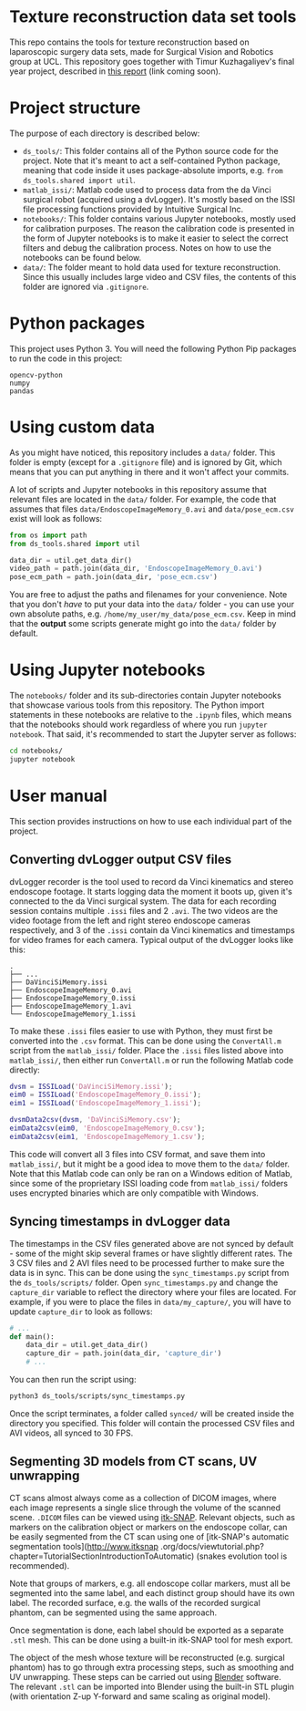 # Texture reconstruction data set tools

This repo contains the tools for texture reconstruction based on laparoscopic surgery data sets, made for Surgical 
Vision and Robotics group at UCL. This repository goes together with Timur Kuzhagaliyev's final year project, 
described in [this report](#) (link coming soon).


# Project structure

The purpose of each directory is described below:

* `ds_tools/`: This folder contains all of the Python source code for the project. Note that it's meant to act a 
self-contained Python package, meaning that code inside it uses package-absolute imports, e.g. 
`from ds_tools.shared import util`.
* `matlab_issi/`: Matlab code used to process data from the da Vinci surgical robot (acquired using a dvLogger). It's
 mostly based on the ISSI file processing functions provided by Intuitive Surgical Inc.
* `notebooks/`: This folder contains various Jupyter notebooks, mostly used for calibration purposes. The reason the 
calibration code is presented in the form of Jupyter notebooks is to make it easier to select the correct filters and
 debug the calibration process. Notes on how to use the notebooks can be found below.
* `data/`: The folder meant to hold data used for texture reconstruction. Since this usually includes large video and
 CSV files, the contents of this folder are ignored via `.gitignore`. 

# Python packages

This project uses Python 3. You will need the following Python Pip packages to run the code in this project:
```
opencv-python
numpy
pandas
```

# Using custom data

As you might have noticed, this repository includes a `data/` folder. This folder is empty (except for a `.gitignore`
file) and is ignored by Git, which means that you can put anything in there and it won't affect your commits.

A lot of scripts and Jupyter notebooks in this repository assume that relevant files are located in the `data/` folder.
For example, the code that assumes that files `data/EndoscopeImageMemory_0.avi` and `data/pose_ecm.csv` exist will look
as follows:

```python
from os import path
from ds_tools.shared import util

data_dir = util.get_data_dir()
video_path = path.join(data_dir, 'EndoscopeImageMemory_0.avi')
pose_ecm_path = path.join(data_dir, 'pose_ecm.csv')
```

You are free to adjust the paths and filenames for your convenience. Note that you don't *have* to put your data into 
the `data/` folder - you can use your own absolute paths, e.g. `/home/my_user/my_data/pose_ecm.csv`. Keep in mind 
that the **output** some scripts generate might go into the `data/` folder by default.


# Using Jupyter notebooks

The `notebooks/` folder and its sub-directories contain Jupyter notebooks that showcase various tools from this 
repository. The Python import statements in these notebooks are relative to the `.ipynb` files, which means that the 
notebooks should work regardless of where you run `jupyter notebook`. That said, it's recommended to start the 
Jupyter server as follows:
```bash
cd notebooks/
jupyter notebook
```

# User manual

This section provides instructions on how to use each individual part of the project.

## Converting dvLogger output CSV files

dvLogger recorder is the tool used to record da Vinci kinematics and stereo endoscope footage. It starts logging data
 the moment it boots up, given it's connected to the da Vinci surgical system. The data for each recording session 
 contains multiple `.issi` files and 2 `.avi`. The two videos are the video footage from the left and right stereo 
 endoscope cameras respectively, and 3 of the `.issi` contain da Vinci kinematics and timestamps for video frames for
 each camera. Typical output of the dvLogger looks like this:
 ```
.
├── ...
├── DaVinciSiMemory.issi
├── EndoscopeImageMemory_0.avi
├── EndoscopeImageMemory_0.issi
├── EndoscopeImageMemory_1.avi
└── EndoscopeImageMemory_1.issi
```
  
To make these `.issi` files easier to use with Python, they must first be converted into the `.csv` format. This can 
be done using the `ConvertAll.m` script from the `matlab_issi/` folder. Place the `.issi` files listed above into 
`matlab_issi/`, then either run `ConvertAll.m` or run the following Matlab code directly:
```matlab
dvsm = ISSILoad('DaVinciSiMemory.issi');
eim0 = ISSILoad('EndoscopeImageMemory_0.issi');
eim1 = ISSILoad('EndoscopeImageMemory_1.issi');

dvsmData2csv(dvsm, 'DaVinciSiMemory.csv');
eimData2csv(eim0, 'EndoscopeImageMemory_0.csv');
eimData2csv(eim1, 'EndoscopeImageMemory_1.csv');
```

This code will convert all 3 files into CSV format, and save them into `matlab_issi/`, but it might be a good idea to
 move them to the `data/` folder. Note that this Matlab code can only be ran on a Windows edition of Matlab, since 
 some of the proprietary ISSI loading code from `matlab_issi/` folders uses encrypted binaries which are only 
 compatible with Windows.
 
## Syncing timestamps in dvLogger data
 
The timestamps in the CSV files generated above are not synced by default - some of the might skip several 
frames or have slightly different rates. The 3 CSV files and 2 AVI files need to be processed further to make sure 
the data is in sync. This can be done using the `sync_timestamps.py` script from the `ds_tools/scripts/` folder. Open
`sync_timestamps.py` and change the `capture_dir` variable to reflect the directory where your files are located.
 For example, if you were to place the files in `data/my_capture/`, you will have to update `capture_dir` to look as 
 follows:
```python
# ...
def main():
    data_dir = util.get_data_dir()
    capture_dir = path.join(data_dir, 'capture_dir')
    # ...
```

You can then run the script using:
```bash
python3 ds_tools/scripts/sync_timestamps.py
```

Once the script terminates, a folder called `synced/` will be created inside the directory you specified. This folder
 will contain the processed CSV files and AVI videos, all synced to 30 FPS.
 
## Segmenting 3D models from CT scans, UV unwrapping

CT scans almost always come as a collection of DICOM images, where each image represents a single slice through the 
volume of the scanned scene. `.DICOM` files can be viewed using [itk-SNAP](http://www.itksnap.org/pmwiki/pmwiki.php).
 Relevant objects, such as markers on the calibration object or markers on the endoscope collar, can be easily 
 segmented from the CT scan using one of [itk-SNAP's automatic segmentation tools](http://www.itksnap
 .org/docs/viewtutorial.php?chapter=TutorialSectionIntroductionToAutomatic) (snakes evolution tool is recommended). 

Note that groups of markers, e.g. all endoscope collar markers, must all be segmented into the same label, and each 
 distinct group should have its own label. The recorded surface, e.g. the walls of the recorded surgical phantom, can
 be segmented using the same approach.
  
Once segmentation is done, each label should be exported as a separate `.stl` mesh. This can be done using a built-in
 itk-SNAP tool for mesh export.
 
The object of the mesh whose texture will be reconstructed (e.g. surgical phantom) has to go through extra processing
 steps, such as smoothing and UV unwrapping. These steps can be carried out using [Blender](https://www.blender.org/)
 software. The relevant `.stl` can be imported into Blender using the built-in STL plugin (with orientation Z-up 
 Y-forward and same scaling as original model).